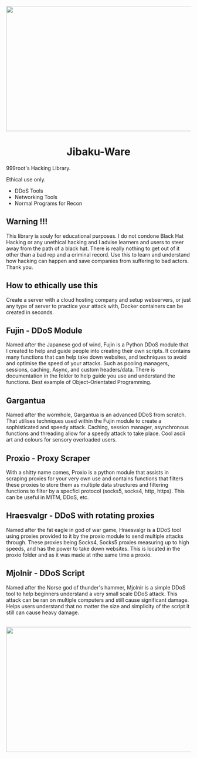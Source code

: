 <div align="center"><img width="800" height="341" src="https://i.pinimg.com/originals/c7/5d/9f/c75d9f6c146cc00a019a7311ce93e5f5.jpg"></div>
<h1 align="center">Jibaku-Ware</h1>
999root's Hacking Library.

Ethical use only.

- DDoS Tools
- Networking Tools
- Normal Programs for Recon

## Warning !!!
This library is souly for educational purposes. I do not condone Black Hat Hacking or any unethical hacking and I advise learners and users to steer away from the path of a black hat. There is really nothing to get out of it other than a bad rep and a criminal record. Use this to learn and understand how hacking can happen and save companies from suffering to bad actors. Thank you.

## How to ethically use this
Create a server with a cloud hosting company and setup webservers, or just any type of server to practice your attack with, Docker containers can be created in seconds.

## Fujin - DDoS Module
Named after the Japanese god of wind, Fujin is a Python DDoS module that I created to help and guide people into creating their own scripts. It contains many functions that can help take down websites, and techniques to avoid and optimise the speed of your attacks. Such as pooling managers, sessions, caching, Async, and custom headers/data. There is documentation in the folder to help guide you use and understand the functions. Best example of Object-Orientated Programming.

## Gargantua
Named after the wormhole, Gargantua is an advanced DDoS from scratch. That utilises techniques used within the Fujin module to create a sophisticated and speedy attack. Caching, session manager, asynchronous functions and threading allow for a speedy attack to take place. Cool ascii art and colours for sensory overloaded users.

## Proxio - Proxy Scraper
With a shitty name comes, Proxio is a python module that assists in scraping proxies for your very own use and contains functions that filters these proxies to store them as multiple data structures and filtering functions to filter by a specfici protocol (socks5, socks4, http, https). This can be useful in MITM, DDoS, etc.

## Hraesvalgr - DDoS with rotating proxies
Named after the fat eagle in god of war game, Hraesvalgr is a DDoS tool using proxies provided to it by the proxio module to send multiple attacks through. These proxies being Socks4, Socks5 proxies measuring up to high speeds, and has the power to take down websites. This is located in the proxio folder and as it was made at nthe same time a proxio.

## Mjolnir - DDoS Script
Named after the Norse god of thunder's hammer, Mjolnir is a simple DDoS tool to help beginners understand a very small scale DDoS attack. This attack can be ran on multiple computers and still cause significant damage. Helps users understand that no matter the size and simplicity of the script it still can cause heavy damage.

<br>
<div align="center"><img width="800" height="341" src="https://66.media.tumblr.com/19b97acf38d9137eaa7d7e3b4e05f106/tumblr_nf96kaQF1w1tf5s2xo10_500.gif"></div>

